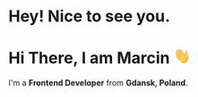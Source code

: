 # Hey! Nice to see you.

<h1>Hi There, I am Marcin</a> <img  src="https://raw.githubusercontent.com/ABSphreak/ABSphreak/master/gifs/Hi.gif" width="30px"></h1>

I'm a **Frontend Developer** from **Gdansk, Poland**.
